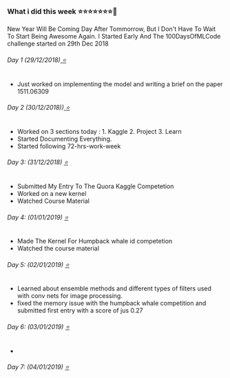 ### What i did this week :star::star::star::star::star::star::star::calendar:

New Year Will Be Coming Day After Tommorrow, But I Don't Have To Wait To Start Being Awesome Again.
I Started Early And The 100DaysOfMLCode challenge started on 29th Dec 2018

###### Day 1 (29/12/2018)<a href='https://github.com/abtExp/100daysOfMLCode/tree/master/Week%201(29-12-2018%20-%2004-01-2019%20)/day%201(29-12-2018)'>  :star: </a> 

* Just worked on implementing the model and writing a brief on the paper 1511.06309


###### Day 2 (30/12/2018))<a href='https://github.com/abtExp/100daysOfMLCode/tree/master/Week%201(29-12-2018%20-%2004-01-2019%20)/day%202(30-12-2018)'>  :star: </a> 

* Worked on 3 sections today : 1. Kaggle
							   2. Project
							   3. Learn
* Started Documenting Everything.
* Started following 72-hrs-work-week


###### Day 3: (31/12/2018) <a href='https://github.com/abtExp/100daysOfMLCode/tree/master/Week%201(29-12-2018%20-%2004-01-2019%20)/day%203(31-12-2018)'>  :star: </a> 
* Submitted My Entry To The Quora Kaggle Competetion
* Worked on a new kernel
* Watched Course Material

###### Day 4: (01/01/2019) <a href='https://github.com/abtExp/100daysOfMLCode/tree/master/Week%201(29-12-2018%20-%2004-01-2019%20)/day%204(01-01-2019)'>  :star: </a> 
* Made The Kernel For Humpback whale id competetion
* Watched the course material

###### Day 5: (02/01/2019) <a href='https://github.com/abtExp/100daysOfMLCode/tree/master/Week%201(29-12-2018%20-%2004-01-2019%20)/day%205(02-01-2019)'>  :star: </a> 
* Learned about ensemble methods and different types of filters used with conv nets for image processing.
* fixed the memory issue with the humpback whale competition and submitted first entry with a score of jus 0.27

###### Day 6: (03/01/2019) <a href='https://github.com/abtExp/100daysOfMLCode/tree/master/Week%201(29-12-2018%20-%2004-01-2019%20)/day%206(03-01-2019)'>  :star: </a> 
* 

###### Day 7: (04/01/2019) <a href='https://github.com/abtExp/100daysOfMLCode/tree/master/Week%201(29-12-2018%20-%2004-01-2019%20)/day%207(04-01-2019)'>  :star: </a> 
